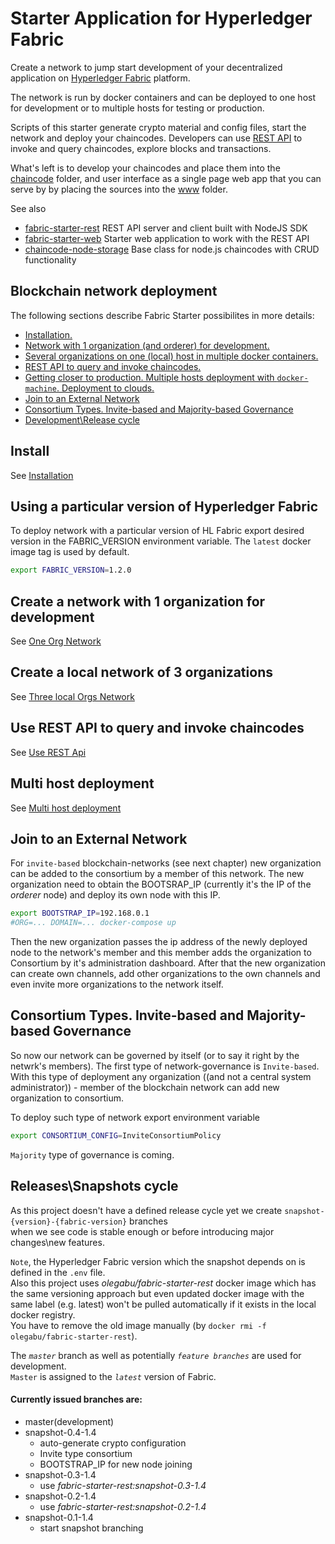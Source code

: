 # Starter Application for Hyperledger Fabric

Create a network to jump start development of your decentralized application on 
[Hyperledger Fabric](https://www.hyperledger.org/projects/fabric) platform.

The network is run by docker containers and can be deployed to one host for development or to multiple hosts for testing 
or production.

Scripts of this starter generate crypto material and config files, start the network and deploy your chaincodes. 
Developers can use [REST API](https://github.com/olegabu/fabric-starter-rest) to invoke and query chaincodes, 
explore blocks and transactions.

What's left is to develop your chaincodes and place them into the [chaincode](./chaincode) folder, 
and user interface as a single page web app that you can serve by by placing the sources into the [www](./www) folder.

See also

- [fabric-starter-rest](https://github.com/olegabu/fabric-starter-rest) REST API server and client built with NodeJS SDK
- [fabric-starter-web](https://github.com/olegabu/fabric-starter-web) Starter web application to work with the REST API
- [chaincode-node-storage](https://github.com/olegabu/chaincode-node-storage) Base class for node.js chaincodes with CRUD functionality


## Blockchain network deployment

The following sections describe Fabric Starter possibilites in more details:

- [Installation.](#install)
- [Network with 1 organization (and orderer) for development.](#example1org)
- [Several organizations on one (local) host in multiple docker containers.](#example3org)
- [REST API to query and invoke chaincodes.](#restapi)
- [Getting closer to production. Multiple hosts deployment with `docker-machine`. Deployment to clouds.](#multihost)
- [Join to an External Network](#joinexternal)
- [Consortium Types. Invite-based and Majority-based Governance](#consortiumtypes)
- [Development\Release cycle](#releasecycle)



<a name="install"></a>
## Install
See [Installation](docs/install.md)



<a name="setversion"></a>
## Using a particular version of Hyperledger Fabric
To deploy network with a particular version of HL Fabric export desired version in the 
FABRIC_VERSION environment variable. The `latest` docker image tag is used by default.
```bash
export FABRIC_VERSION=1.2.0
```


<a name="example1org"></a>
## Create a network with 1 organization for development
See [One Org Network](docs/network-one-org.md)



<a name="example3org"></a>
## Create a local network of 3 organizations
See [Three local Orgs Network](docs/network-three-org.md)


<a name="restapi"></a>
## Use REST API to query and invoke chaincodes
See [Use REST Api](docs/rest-api.md)

<a name="multihost"></a>
## Multi host deployment
See [Multi host deployment](docs/multihost.md)


<a name="joinexternal"></a>
## Join to an External Network
For `invite-based` blockchain-networks (see next chapter) new organization can be added to the consortium by a member of this network.
The new organization need to obtain the BOOTSRAP_IP (currently it's the IP of the _orderer_ node) and deploy its own node with this IP.  
```bash
export BOOTSTRAP_IP=192.168.0.1
#ORG=... DOMAIN=... docker-compose up
```
Then the new organization passes the ip address of the newly deployed node to the network's member and this member adds the organization to Consortium by it's administration dashboard.
After that the new organization can create own channels, add other organizations to the own channels and even invite more organizations to the network itself.     

<a name="consortiumtypes"></a>
## Consortium Types. Invite-based and Majority-based Governance

So now our network can be governed by itself (or to say it right by the netwrk's members). 
The first type of network-governance is `Invite-based`. With this type of deployment 
any organization ((and not a central system administrator)) - member of the blockchain network can add new organization to consortium.

To deploy such type of network export environment variable
```bash
export CONSORTIUM_CONFIG=InviteConsortiumPolicy
``` 

`Majority` type of governance is coming.       


<a name="releasecycle"></a>
## Releases\Snapshots cycle

As this project doesn't have a defined release cycle yet we create 
`snapshot-{version}-{fabric-version}` branches  
when we see code is stable enough or before introducing major changes\new features.  

`Note`, the Hyperledger Fabric version which the snapshot depends on is defined in the `.env` file.  
Also this project uses _olegabu/fabric-starter-rest_ docker image which has 
the same versioning approach but even updated docker image with the same label (e.g. latest)
won't be pulled automatically if it exists in the local docker registry.   
You have to remove the old image manually (by `docker rmi -f olegabu/fabric-starter-rest`).    


The _`master`_ branch as well as potentially _`feature branches`_ are used for development.  
`Master` is assigned to the _`latest`_ version of Fabric.


#### Currently issued branches are:

- master(development)
- snapshot-0.4-1.4
    - auto-generate crypto configuration
    - Invite type consortium
    - BOOTSTRAP_IP for new node joining
- snapshot-0.3-1.4
    - use _fabric-starter-rest:snapshot-0.3-1.4_
- snapshot-0.2-1.4
    - use _fabric-starter-rest:snapshot-0.2-1.4_
- snapshot-0.1-1.4
    - start snapshot branching